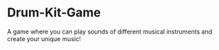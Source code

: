 # Drum-Kit-Game
 A game where you can play sounds of different musical instruments and create your unique music!

